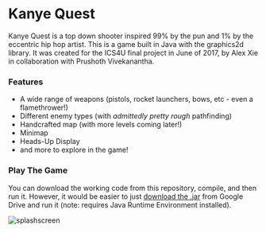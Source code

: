 # Kanye Quest

Kanye Quest is a top down shooter inspired 99% by the pun and 1% by the eccentric hip hop artist. This is a game built in Java with the graphics2d library. It was created for the ICS4U final project in June of 2017, by Alex Xie in collaboration with Prushoth Vivekanantha.

### Features
* A wide range of weapons (pistols, rocket launchers, bows, etc - even a flamethrower!)
* Different enemy types (with *admittedly pretty rough* pathfinding)
* Handcrafted map (with more levels coming later!)
* Minimap
* Heads-Up Display
* and more to explore in the game!

### Play The Game
 You can download the working code from this repository, compile, and then run it. However, it would be easier to just [download the .jar](https://drive.google.com/file/d/1l6z3uMQ0IDWnTo545ZNIatyYWwAP4mRX/view?usp=sharing) from Google Drive and run it (note: requires Java Runtime Environment installed).

![splashscreen](https://user-images.githubusercontent.com/17508679/34344179-c7b595fa-e9b0-11e7-82ab-6d18de7546cd.jpg)